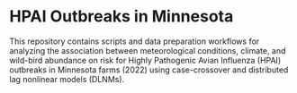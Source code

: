 # HPAI Outbreaks in Minnesota

This repository contains scripts and data preparation workflows for analyzing 
the association between meteorological conditions, climate, and wild-bird abundance on risk for 
Highly Pathogenic Avian Influenza (HPAI) outbreaks in Minnesota farms (2022) using
case-crossover and distributed lag nonlinear models (DLNMs).